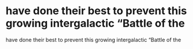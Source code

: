 # have done their best to prevent this growing intergalactic “Battle of the

have done their best to prevent this growing intergalactic “Battle of the